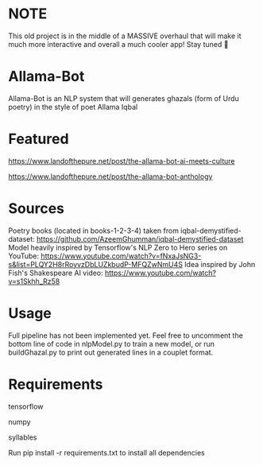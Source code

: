 # NOTE
This old project is in the middle of a MASSIVE overhaul that will make it much more interactive and overall a much cooler app! Stay tuned 👀
# Allama-Bot
Allama-Bot is an NLP system that will generates ghazals (form of Urdu poetry) in the style of poet Allama Iqbal
# Featured
https://www.landofthepure.net/post/the-allama-bot-ai-meets-culture

https://www.landofthepure.net/post/the-allama-bot-anthology
# Sources
Poetry books (located in books-1-2-3-4) taken from iqbal-demystified-dataset: https://github.com/AzeemGhumman/iqbal-demystified-dataset
Model heavily inspired by Tensorflow's NLP Zero to Hero series on YouTube: https://www.youtube.com/watch?v=fNxaJsNG3-s&list=PLQY2H8rRoyvzDbLUZkbudP-MFQZwNmU4S
Idea inspired by John Fish's Shakespeare AI video: https://www.youtube.com/watch?v=s1Skhh_Rz58
# Usage
Full pipeline has not been implemented yet. Feel free to uncomment the bottom line of code in nlpModel.py to train a new model, or run buildGhazal.py to print out generated lines in a couplet format.
# Requirements
tensorflow

numpy

syllables

Run pip install -r requirements.txt to install all dependencies
